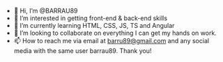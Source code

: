 - 👋 Hi, I’m @BARRAU89
- 👀 I’m interested in getting front-end & back-end skills 
- 🌱 I’m currently learning HTML, CSS, JS, TS and Angular
- 💞️ I’m looking to collaborate on everything I can get my hands on work. 
- 📫 How to reach me via email at barru89@gmail.com and any social media with the same user barrau89.  Thank you!

<!---
BARRAU89/BARRAU89 is a ✨ special ✨ repository because its `README.md` (this file) appears on your GitHub profile.
You can click the Preview link to take a look at your changes.
--->
